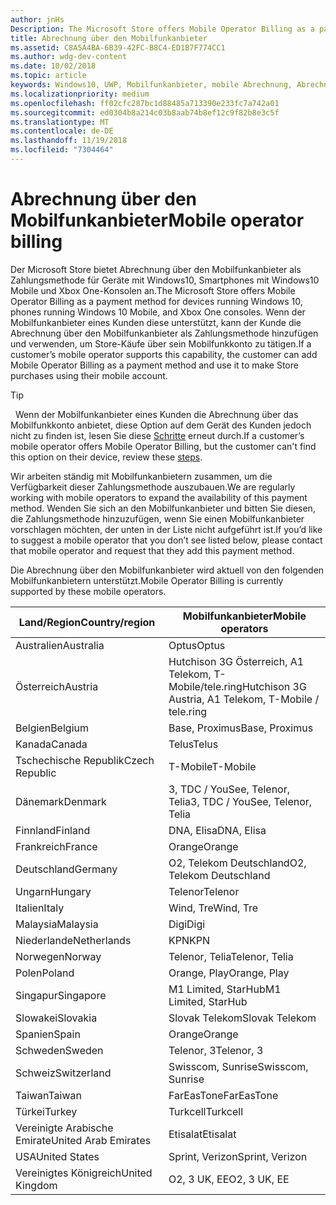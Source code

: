 ```yaml
---
author: jnHs
Description: The Microsoft Store offers Mobile Operator Billing as a payment method for mobile operators who support this capability.
title: Abrechnung über den Mobilfunkanbieter
ms.assetid: C8A5A4BA-6B39-42FC-B8C4-ED1B7F774CC1
ms.author: wdg-dev-content
ms.date: 10/02/2018
ms.topic: article
keywords: Windows10, UWP, Mobilfunkanbieter, mobile Abrechnung, Abrechnung über den Mobilfunkanbieter
ms.localizationpriority: medium
ms.openlocfilehash: ff02cfc287bc1d88485a713390e233fc7a742a01
ms.sourcegitcommit: ed0304b8a214c03b8aab74b8ef12c9f82b8e3c5f
ms.translationtype: MT
ms.contentlocale: de-DE
ms.lasthandoff: 11/19/2018
ms.locfileid: "7304464"
---
```

# <a name="mobile-operator-billing"></a><span data-ttu-id="b3706-103">Abrechnung über den Mobilfunkanbieter</span><span class="sxs-lookup"><span data-stu-id="b3706-103">Mobile operator billing</span></span>


<span data-ttu-id="b3706-104">Der Microsoft Store bietet Abrechnung über den Mobilfunkanbieter als Zahlungsmethode für Geräte mit Windows10, Smartphones mit Windows10 Mobile und Xbox One-Konsolen an.</span><span class="sxs-lookup"><span data-stu-id="b3706-104">The Microsoft Store offers Mobile Operator Billing as a payment method for devices running Windows 10, phones running Windows 10 Mobile, and Xbox One consoles.</span></span> <span data-ttu-id="b3706-105">Wenn der Mobilfunkanbieter eines Kunden diese unterstützt, kann der Kunde die Abrechnung über den Mobilfunkanbieter als Zahlungsmethode hinzufügen und verwenden, um Store-Käufe über sein Mobilfunkkonto zu tätigen.</span><span class="sxs-lookup"><span data-stu-id="b3706-105">If a customer’s mobile operator supports this capability, the customer can add Mobile Operator Billing as a payment method and use it to make Store purchases using their mobile account.</span></span>

> [!TIP]
>  <span data-ttu-id="b3706-106">Wenn der Mobilfunkanbieter eines Kunden die Abrechnung über das Mobilfunkkonto anbietet, diese Option auf dem Gerät des Kunden jedoch nicht zu finden ist, lesen Sie diese [Schritte](http://go.microsoft.com/fwlink/p/?LinkId=523993) erneut durch.</span><span class="sxs-lookup"><span data-stu-id="b3706-106">If a customer’s mobile operator offers Mobile Operator Billing, but the customer can't find this option on their device, review these [steps](http://go.microsoft.com/fwlink/p/?LinkId=523993).</span></span>

<span data-ttu-id="b3706-107">Wir arbeiten ständig mit Mobilfunkanbietern zusammen, um die Verfügbarkeit dieser Zahlungsmethode auszubauen.</span><span class="sxs-lookup"><span data-stu-id="b3706-107">We are regularly working with mobile operators to expand the availability of this payment method.</span></span> <span data-ttu-id="b3706-108">Wenden Sie sich an den Mobilfunkanbieter und bitten Sie diesen, die Zahlungsmethode hinzuzufügen, wenn Sie einen Mobilfunkanbieter vorschlagen möchten, der unten in der Liste nicht aufgeführt ist.</span><span class="sxs-lookup"><span data-stu-id="b3706-108">If you’d like to suggest a mobile operator that you don’t see listed below, please contact that mobile operator and request that they add this payment method.</span></span>

<span data-ttu-id="b3706-109">Die Abrechnung über den Mobilfunkanbieter wird aktuell von den folgenden Mobilfunkanbietern unterstützt.</span><span class="sxs-lookup"><span data-stu-id="b3706-109">Mobile Operator Billing is currently supported by these mobile operators.</span></span>

| <span data-ttu-id="b3706-110">Land/Region</span><span class="sxs-lookup"><span data-stu-id="b3706-110">Country/region</span></span>  | <span data-ttu-id="b3706-111">Mobilfunkanbieter</span><span class="sxs-lookup"><span data-stu-id="b3706-111">Mobile operators</span></span>                 |
|-----------------|----------------------------------|
| <span data-ttu-id="b3706-112">Australien</span><span class="sxs-lookup"><span data-stu-id="b3706-112">Australia</span></span>       | <span data-ttu-id="b3706-113">Optus</span><span class="sxs-lookup"><span data-stu-id="b3706-113">Optus</span></span>                            |
| <span data-ttu-id="b3706-114">Österreich</span><span class="sxs-lookup"><span data-stu-id="b3706-114">Austria</span></span>         | <span data-ttu-id="b3706-115">Hutchison 3G Österreich, A1 Telekom, T-Mobile/tele.ring</span><span class="sxs-lookup"><span data-stu-id="b3706-115">Hutchison 3G Austria, A1 Telekom, T-Mobile / tele.ring</span></span>  |
| <span data-ttu-id="b3706-116">Belgien</span><span class="sxs-lookup"><span data-stu-id="b3706-116">Belgium</span></span>         | <span data-ttu-id="b3706-117">Base, Proximus</span><span class="sxs-lookup"><span data-stu-id="b3706-117">Base, Proximus</span></span>                   |
| <span data-ttu-id="b3706-118">Kanada</span><span class="sxs-lookup"><span data-stu-id="b3706-118">Canada</span></span>          | <span data-ttu-id="b3706-119">Telus</span><span class="sxs-lookup"><span data-stu-id="b3706-119">Telus</span></span>                            |
| <span data-ttu-id="b3706-120">Tschechische Republik</span><span class="sxs-lookup"><span data-stu-id="b3706-120">Czech Republic</span></span>  | <span data-ttu-id="b3706-121">T-Mobile</span><span class="sxs-lookup"><span data-stu-id="b3706-121">T-Mobile</span></span>                         |
| <span data-ttu-id="b3706-122">Dänemark</span><span class="sxs-lookup"><span data-stu-id="b3706-122">Denmark</span></span>         | <span data-ttu-id="b3706-123">3, TDC / YouSee, Telenor, Telia</span><span class="sxs-lookup"><span data-stu-id="b3706-123">3, TDC / YouSee, Telenor, Telia</span></span>  |
| <span data-ttu-id="b3706-124">Finnland</span><span class="sxs-lookup"><span data-stu-id="b3706-124">Finland</span></span>         | <span data-ttu-id="b3706-125">DNA, Elisa</span><span class="sxs-lookup"><span data-stu-id="b3706-125">DNA, Elisa</span></span>                       |
| <span data-ttu-id="b3706-126">Frankreich</span><span class="sxs-lookup"><span data-stu-id="b3706-126">France</span></span>          | <span data-ttu-id="b3706-127">Orange</span><span class="sxs-lookup"><span data-stu-id="b3706-127">Orange</span></span>                           |
| <span data-ttu-id="b3706-128">Deutschland</span><span class="sxs-lookup"><span data-stu-id="b3706-128">Germany</span></span>         | <span data-ttu-id="b3706-129">O2, Telekom Deutschland</span><span class="sxs-lookup"><span data-stu-id="b3706-129">O2, Telekom Deutschland</span></span>          |
| <span data-ttu-id="b3706-130">Ungarn</span><span class="sxs-lookup"><span data-stu-id="b3706-130">Hungary</span></span>         | <span data-ttu-id="b3706-131">Telenor</span><span class="sxs-lookup"><span data-stu-id="b3706-131">Telenor</span></span>                          |
| <span data-ttu-id="b3706-132">Italien</span><span class="sxs-lookup"><span data-stu-id="b3706-132">Italy</span></span>           | <span data-ttu-id="b3706-133">Wind, Tre</span><span class="sxs-lookup"><span data-stu-id="b3706-133">Wind, Tre</span></span>                        |
| <span data-ttu-id="b3706-134">Malaysia</span><span class="sxs-lookup"><span data-stu-id="b3706-134">Malaysia</span></span>        | <span data-ttu-id="b3706-135">Digi</span><span class="sxs-lookup"><span data-stu-id="b3706-135">Digi</span></span>                             |
| <span data-ttu-id="b3706-136">Niederlande</span><span class="sxs-lookup"><span data-stu-id="b3706-136">Netherlands</span></span>     | <span data-ttu-id="b3706-137">KPN</span><span class="sxs-lookup"><span data-stu-id="b3706-137">KPN</span></span>                              |
| <span data-ttu-id="b3706-138">Norwegen</span><span class="sxs-lookup"><span data-stu-id="b3706-138">Norway</span></span>          | <span data-ttu-id="b3706-139">Telenor, Telia</span><span class="sxs-lookup"><span data-stu-id="b3706-139">Telenor, Telia</span></span>                   |
| <span data-ttu-id="b3706-140">Polen</span><span class="sxs-lookup"><span data-stu-id="b3706-140">Poland</span></span>          | <span data-ttu-id="b3706-141">Orange, Play</span><span class="sxs-lookup"><span data-stu-id="b3706-141">Orange, Play</span></span>                     |
| <span data-ttu-id="b3706-142">Singapur</span><span class="sxs-lookup"><span data-stu-id="b3706-142">Singapore</span></span>       | <span data-ttu-id="b3706-143">M1 Limited, StarHub</span><span class="sxs-lookup"><span data-stu-id="b3706-143">M1 Limited, StarHub</span></span>              |
| <span data-ttu-id="b3706-144">Slowakei</span><span class="sxs-lookup"><span data-stu-id="b3706-144">Slovakia</span></span>        | <span data-ttu-id="b3706-145">Slovak Telekom</span><span class="sxs-lookup"><span data-stu-id="b3706-145">Slovak Telekom</span></span>                   |
| <span data-ttu-id="b3706-146">Spanien</span><span class="sxs-lookup"><span data-stu-id="b3706-146">Spain</span></span>           | <span data-ttu-id="b3706-147">Orange</span><span class="sxs-lookup"><span data-stu-id="b3706-147">Orange</span></span>                           |
| <span data-ttu-id="b3706-148">Schweden</span><span class="sxs-lookup"><span data-stu-id="b3706-148">Sweden</span></span>          | <span data-ttu-id="b3706-149">Telenor, 3</span><span class="sxs-lookup"><span data-stu-id="b3706-149">Telenor, 3</span></span>                       |
| <span data-ttu-id="b3706-150">Schweiz</span><span class="sxs-lookup"><span data-stu-id="b3706-150">Switzerland</span></span>     | <span data-ttu-id="b3706-151">Swisscom, Sunrise</span><span class="sxs-lookup"><span data-stu-id="b3706-151">Swisscom, Sunrise</span></span>                |
| <span data-ttu-id="b3706-152">Taiwan</span><span class="sxs-lookup"><span data-stu-id="b3706-152">Taiwan</span></span>          | <span data-ttu-id="b3706-153">FarEasTone</span><span class="sxs-lookup"><span data-stu-id="b3706-153">FarEasTone</span></span>                       |
| <span data-ttu-id="b3706-154">Türkei</span><span class="sxs-lookup"><span data-stu-id="b3706-154">Turkey</span></span>          | <span data-ttu-id="b3706-155">Turkcell</span><span class="sxs-lookup"><span data-stu-id="b3706-155">Turkcell</span></span>                         |
| <span data-ttu-id="b3706-156">Vereinigte Arabische Emirate</span><span class="sxs-lookup"><span data-stu-id="b3706-156">United Arab Emirates</span></span> | <span data-ttu-id="b3706-157">Etisalat</span><span class="sxs-lookup"><span data-stu-id="b3706-157">Etisalat</span></span>                    |
| <span data-ttu-id="b3706-158">USA</span><span class="sxs-lookup"><span data-stu-id="b3706-158">United States</span></span>   | <span data-ttu-id="b3706-159">Sprint, Verizon</span><span class="sxs-lookup"><span data-stu-id="b3706-159">Sprint, Verizon</span></span>                  |
| <span data-ttu-id="b3706-160">Vereinigtes Königreich</span><span class="sxs-lookup"><span data-stu-id="b3706-160">United Kingdom</span></span>  | <span data-ttu-id="b3706-161">O2, 3 UK, EE</span><span class="sxs-lookup"><span data-stu-id="b3706-161">O2, 3 UK, EE</span></span>                     |

 



 


 

 




